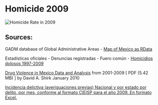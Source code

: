 ﻿Homicide 2009
==============

![Homicide Rate in 2009](http://imgur.com/xu6bl.png)

Sources:
--------
GADM database of Global Administrative Areas - [Map of Mexico as RData](http://www.gadm.org/country)

Estadísticas oficiales - Denuncias registradas - Fuero común - [Homicidios dolosos 1997-2009](http://www.icesi.org.mx/estadisticas/estadisticas_oficiales.asp)

[Drug Violence in Mexico
Data and Analysis](http://justiceinmexico.org/resources/pdf/drug_violence.pdf) from 2001-2009 [ PDF (5.42 MB) ]
by David A. Shirk
January 2010

[Incidencia delictiva (averiguaciones previas) Nacional y por estado por delito, por mes, conforme al formato CIEISP para el año 2009. En formato Excel.](http://buscador.ifai.org.mx/buscador/solicitud.do?&folio=2210300022109)